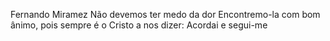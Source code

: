 Fernando Miramez
Não devemos ter medo da dor
Encontremo-la com bom ânimo, pois sempre é o Cristo a nos dizer: Acordai e segui-me
